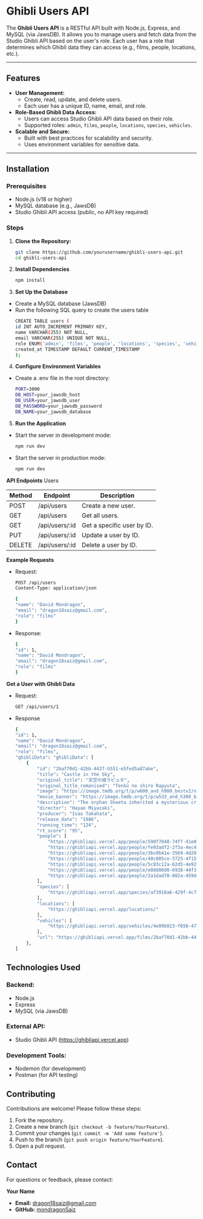# Ghibli Users API

The **Ghibli Users API** is a RESTful API built with Node.js, Express, and MySQL (via JawsDB). It allows you to manage users and fetch data from the Studio Ghibli API based on the user's role. Each user has a role that determines which Ghibli data they can access (e.g., films, people, locations, etc.).

---

## Features

- **User Management:**
  - Create, read, update, and delete users.
  - Each user has a unique ID, name, email, and role.
- **Role-Based Ghibli Data Access:**
  - Users can access Studio Ghibli API data based on their role.
  - Supported roles: `admin`, `films`, `people`, `locations`, `species`, `vehicles`.
- **Scalable and Secure:**
  - Built with best practices for scalability and security.
  - Uses environment variables for sensitive data.

---

## Installation

### Prerequisites

- Node.js (v18 or higher)
- MySQL database (e.g., JawsDB)
- Studio Ghibli API access (public, no API key required)

### Steps

1. **Clone the Repository:**
   ```bash
   git clone https://github.com/yourusername/ghibli-users-api.git
   cd ghibli-users-api

2. **Install Dependencies**
    ```bash
    npm install

3. **Set Up the Database**
  - Create a MySQL database (JawsDB)
- Run the following SQL query to create the users table
    ```bash
    CREATE TABLE users (
    id INT AUTO_INCREMENT PRIMARY KEY,
    name VARCHAR(255) NOT NULL,
    email VARCHAR(255) UNIQUE NOT NULL,
    role ENUM('admin', 'films', 'people', 'locations', 'species', 'vehicles') NOT NULL,
    created_at TIMESTAMP DEFAULT CURRENT_TIMESTAMP
    );

4. **Configure Environment Variables**
 - Create a .env file in the root directory:
    ```bash
    PORT=3000
    DB_HOST=your_jawsdb_host
    DB_USER=your_jawsdb_user
    DB_PASSWORD=your_jawsdb_password
    DB_NAME=your_jawsdb_database

5. **Run the Application**
  - Start the server in development mode:
    ```bash
    npm run dev

  - Start the server in production mode:
    ```bash
    npm run dev

**API Endpoints**
Users

| Method | Endpoint          | Description               |
| ------ | ----------------- | ------------------------- |
| POST   | /api/users        | Create a new user.        |
| GET    | /api/users        | Get all users.            |
| GET    | /api/users/:id    | Get a specific user by ID.|
| PUT    | /api/users/:id    | Update a user by ID.      |
| DELETE | /api/users/:id    | Delete a user by ID.      |

**Example Requests**
- Request:
    ```bash
    POST /api/users
    Content-Type: application/json

    {
    "name": "David Mondragon",
    "email": "dragon18saiz@gmail.com",
    "role": "films"
    }
- Response:
    ```bash
    {
    "id": 1,
    "name": "David Mondragon",
    "email": "dragon18saiz@gmail.com",
    "role": "films"
    }

**Get a User with Ghibli Data**

- Request:
    ```bash
    GET /api/users/1
- Response 
    ```bash
    {
    "id": 1,
    "name": "David Mondragon",
    "email": "dragon18saiz@gmail.com",
    "role": "films",
    "ghibliData": "ghibliData": [
        {
            "id": "2baf70d1-42bb-4437-b551-e5fed5a87abe",
            "title": "Castle in the Sky",
            "original_title": "天空の城ラピュタ",
            "original_title_romanised": "Tenkū no shiro Rapyuta",
            "image": "https://image.tmdb.org/t/p/w600_and_h900_bestv2/npOnzAbLh6VOIu3naU5QaEcTepo.jpg",
            "movie_banner": "https://image.tmdb.org/t/p/w533_and_h300_bestv2/3cyjYtLWCBE1uvWINHFsFnE8LUK.jpg",
            "description": "The orphan Sheeta inherited a mysterious crystal that links her to the mythical sky-kingdom of Laputa. With the help of resourceful Pazu and a rollicking band of sky pirates, she makes her way to the ruins of the once-great civilization. Sheeta and Pazu must outwit the evil Muska, who plans to use Laputa's science to make himself ruler of the world.",
            "director": "Hayao Miyazaki",
            "producer": "Isao Takahata",
            "release_date": "1986",
            "running_time": "124",
            "rt_score": "95",
            "people": [
                "https://ghibliapi.vercel.app/people/598f7048-74ff-41e0-92ef-87dc1ad980a9",
                "https://ghibliapi.vercel.app/people/fe93adf2-2f3a-4ec4-9f68-5422f1b87c01",
                "https://ghibliapi.vercel.app/people/3bc0b41e-3569-4d20-ae73-2da329bf0786",
                "https://ghibliapi.vercel.app/people/40c005ce-3725-4f15-8409-3e1b1b14b583",
                "https://ghibliapi.vercel.app/people/5c83c12a-62d5-4e92-8672-33ac76ae1fa0",
                "https://ghibliapi.vercel.app/people/e08880d0-6938-44f3-b179-81947e7873fc",
                "https://ghibliapi.vercel.app/people/2a1dad70-802a-459d-8cc2-4ebd8821248b"
            ],
            "species": [
                "https://ghibliapi.vercel.app/species/af3910a6-429f-4c74-9ad5-dfe1c4aa04f2"
            ],
            "locations": [
                "https://ghibliapi.vercel.app/locations/"
            ],
            "vehicles": [
                "https://ghibliapi.vercel.app/vehicles/4e09b023-f650-4747-9ab9-eacf14540cfb"
            ],
            "url": "https://ghibliapi.vercel.app/films/2baf70d1-42bb-4437-b551-e5fed5a87abe"
        },
    ]


## Technologies Used

### Backend:
- Node.js
- Express
- MySQL (via JawsDB)

### External API:
- Studio Ghibli API (https://ghibliapi.vercel.app)

### Development Tools:
- Nodemon (for development)
- Postman (for API testing)
    

## Contributing

Contributions are welcome! Please follow these steps:

1. Fork the repository.
2. Create a new branch (`git checkout -b feature/YourFeature`).
3. Commit your changes (`git commit -m 'Add some feature'`).
4. Push to the branch (`git push origin feature/YourFeature`).
5. Open a pull request.

## Contact

For questions or feedback, please contact:

**Your Name**

- **Email:** dragon18saiz@gmail.com
- **GitHub:** [mondragonSaiz](https://github.com/mondragonSaiz)
